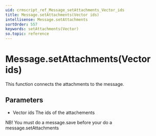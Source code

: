 ```yaml
---
uid: crmscript_ref_Message_setAttachments_Vector_ids
title: Message.setAttachments(Vector ids)
intellisense: Message.setAttachments
sortOrder: 557
keywords: setAttachments(Vector)
so.topic: reference
---
```


# Message.setAttachments(Vector ids)

This function connects the attachments to the message.

## Parameters

 - Vector ids The ids of the attachements

NB! You must do a message.save before your do a message.setAttachments

